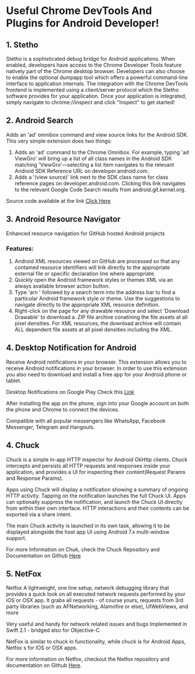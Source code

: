 # Useful Chrome DevTools And Plugins for Android Developer!

## 1. Stetho

Stetho is a sophisticated debug bridge for Android applications. When enabled, developers have access to the Chrome Developer Tools feature natively part of the Chrome desktop browser. Developers can also choose to enable the optional dumpapp tool which offers a powerful command-line interface to application internals. The integration with the Chrome DevTools frontend is implemented using a client/server protocol which the Stetho software provides for your application. Once your application is integrated, simply navigate to chrome://inspect and click "Inspect" to get started!

## 2. Android Search

Adds an 'ad' omnibox command and view source links for the Android SDK.
This very simple extension does two things:

1. Adds an 'ad' command to the Chrome Omnibox. For example, typing 'ad ViewGro' will bring up a list of all class names in the Android SDK matching 'ViewGro'—selecting a list item navigates to the relevant Android SDK Reference URL on developer.android.com.
2. Adds a '(view source)' link next to the SDK class name for class reference pages on developer.android.com. Clicking this link navigates to the relevant Google Code Search results from android.git.kernel.org.

Source code available at the link [Click Here](https://github.com/romannurik/AndroidSDKSearchExtension)

## 3. Android Resource Navigator

Enhanced resource navigation for GitHub hosted Android projects
### Features:
1. Android XML resources viewed on GitHub are processed so that any contained resource identifiers will link directly to the appropriate external file or specific declaration line where appropriate.
2. Quickly open the Android framework styles or themes XML via an always available browser action button.
3. Type 'arn ' followed by a search term into the address bar to find a particular Android framework style or theme. Use the suggestions to navigate directly to the appropriate XML resource definition.
4. Right-click on the page for any drawable resource and select 'Download Drawable' to download a .ZIP file archive conatining the file assets at all pixel densities. For XML resources, the download archive will contain ALL dependent file assets at all pixel densities including the XML.

## 4. Desktop Notification for Android
Receive Android notifications in your browser.
This extension allows you to receive Android notifications in your browser. In order to use this extension you also need to download and install a free app for your Android phone or tablet.

Desktop Notifications on Google Play Check this [Link](https://play.google.com/store/apps/details?id=org.hcilab.projects.notification)
		
After installing the app on the phone, sign into your Google account on both the phone and Chrome to connect the devices.

Compatible with all popular messengers like WhatsApp, Facebook Messenger, Telegram and Hangouts.

## 4. Chuck
Chuck is a simple in-app HTTP inspector for Android OkHttp clients. Chuck intercepts and persists 
all HTTP requests and responses inside your application, and provides a UI for inspecting their content(Request Params and Response Params).

Apps using Chuck will display a notification showing a summary of ongoing HTTP activity. Tapping on the notification launches 
the full Chuck UI. Apps can optionally suppress the notification, and launch the Chuck UI directly from within their own interface. 
HTTP interactions and their contents can be exported via a share intent.

The main Chuck activity is launched in its own task, allowing it to be displayed alongside the host app UI using Android 7.x multi-window support.

For more Information on Chuk, check the Chuck Repository and Documentation on Github [Here](https://github.com/jgilfelt/chuck)

## 5. NetFox
Netfox A lightweight, one line setup, network debugging library that provides a quick look on all executed network requests performed by your iOS or OSX app. It grabs all requests - of course yours, requests from 3rd party libraries (such as AFNetworking, Alamofire or else), UIWebViews, and more

Very useful and handy for network related issues and bugs Implemented in Swift 2.1 - bridged also for Objective-C

NetFox is similar to chuck in functionality, while chuck is for Android Apps, Netfox s for IOS or OSX apps.

For more information on Netfox, checkout the Netfox repository and documentation on Github [Here](https://github.com/kasketis/netfox).
